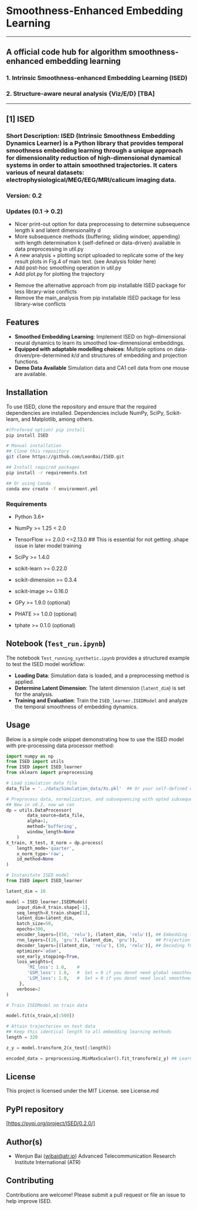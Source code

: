 # Smoothness-Enhanced Embedding Learning  

------------------------------------------------------------------------------------
## A official code hub for algorithm smoothness-enhanced embedding learning 
### 1. Intrinsic Smoothness-enhanced Embedding Learning (ISED)
### 2. Structure-aware neural analysis {Viz/E/D} [TBA]
------------------------------------------------------------------------------------

## [1] ISED

### Short Description: ISED (Intrinsic Smoothness Embedding Dynamics Learner) is a Python library that provides temporal smoothness embedding learning through a unique approach for dimensionality reduction of high-dimensional dynamical systems in order to attain smoothned trajectories. It caters various of neural datasets: electrophysiological/MEG/EEG/MRI/calicum imaging data. 

### Version: 0.2
### Updates (0.1 -> 0.2)
+ Nicer print-out option for data preprocessing to determine subsequence length k and latent dimensionality d
+ More subsequence methods {buffering; sliding windoer, appending} with length determination k {self-defined or data-driven} available in data preprocessing in util.py
+ A new analysis + plotting script uploaded to replicate some of the key result plots in Fig.4 of main text. (see Analysis folder here)
+ Add post-hoc smoothing operation in util.py
+ Add plot.py for plotting the trajectory 
- Remove the alternative approach from pip installable ISED package for less library-wise conflicts
- Remove the main_analysis from pip installable ISED package for less library-wise conflicts
  

## Features
- **Smoothed Embedding Learning**: Implement ISED on high-dimensional neural dynamics to learn its smoothed low-dimnensional embeddings.
- **Equipped with adaptable modelling choices**: Multiple options on data-driven/pre-determined $k$/$d$ and structures of embedding and projection functions.
- **Demo Data Available** Simulation data and CA1 cell data from one mouse are available.

## Installation

To use ISED, clone the repository and ensure that the required dependencies are installed. Dependencies include NumPy, SciPy, Scikit-learn, and Matplotlib, among others.

```sh
#(Prefered option) pip install
pip install ISED

# Manual installation 
## Clone this repository
git clone https://github.com/LeonBai/ISED.git

## Install required packages
pip install -r requirements.txt

## Or using Conda
conda env create -f environment.yml
```


### Requirements
- Python 3.6+
- NumPy >= 1.25 < 2.0
- TensorFlow >= 2.0.0 <=2.13.0 ## This is essential for not getting .shape issue in later model training 
- SciPy >= 1.4.0
- scikit-learn >= 0.22.0
- scikit-dimension >= 0.3.4
- scikit-image >= 0.16.0

- GPy >= 1.9.0 (optional)
- PHATE >= 1.0.0 (optional)
- tphate >= 0.1.0 (optional)


## Notebook (`Test_run.ipynb`)

The notebook `Test_running_synthetic.ipynb` provides a structured example to test the ISED model workflow:
- **Loading Data**: Simulation data is loaded, and a preprocessing method is applied.
- **Determine Latent Dimension**: The latent dimension (`latent_dim`) is set for the analysis.
- **Training and Evaluation**: Train the `ISED_learner.ISEDModel` and analyze the temporal smoothness of embedding dynamics.


## Usage

Below is a simple code snippet demonstrating how to use the ISED model with pre-processing data processor method:

```python
import numpy as np
from ISED import utils
from ISED import ISED_learner
from sklearn import preprocessing

# Load simulation data file
data_file = '../data/Simulation_data/Xs.pkl'  ## Or your self-defined data path, currently accepting both .pkl and .npy files

# Preprocess data, normalization, and subsequencing with opted subsequence methods (choose from sliding window, buffering and appending methods)
## New in v0.2, now we can 
dp = utils.DataProcessor(
        data_source=data_file,
        alpha=1,
        method='buffering',
        window_length=None
    )
X_train, X_test, X_norm = dp.process(
    length_mode='quarter',
    x_norm_type='raw',
    id_method=None
)

# Instanitate ISED model
from ISED import ISED_learner

latent_dim = 10

model = ISED_learner.ISEDModel(
    input_dim=X_train.shape[-1],
    seq_length=X_train.shape[1],
    latent_dim=latent_dim,
    batch_size=50,
    epochs=300,    
    encoder_layers=[(50, 'relu'), (latent_dim, 'relu')], ## Embedding function 'f_emb' in main text
    rnn_layers=[(20, 'gru'), (latent_dim, 'gru')],       ## Projection funtion  'f_pro' in main text
    decoder_layers=[(latent_dim, 'relu'), (30, 'relu')], ## Decoding function  'g' in main text
    optimizer='adam',
    use_early_stopping=True,
    loss_weights={
        'MI_loss': 1.0,    #
        'GSM_loss': 1.0,   #  Set = 0 if you donot need global smoothness loss
        'LSM_loss': 1.0,   #  Set = 0 if you donot need local smoothness loss 
     },
    verbose=2
) 

# Train ISEDModel on train data

model.fit(x_train,x[:500])

# Attain trajectories on test data
## Keep this identical length to all embedding learning methods
length = 320

z_y = model.transform_2(x_test[:length])

encoded_data = preprocessing.MinMaxScaler().fit_transform(z_y) ## Learned trajectories

```


## License
This project is licensed under the MIT License.
see License.md

## PyPI repository
[https://pypi.org/project/ISED/0.2.0/]

## Author(s)
- Wenjun Bai (wjbai@atr.jp) Advanced Telecommunication Research Institute International (ATR)

  
## Contributing
Contributions are welcome! Please submit a pull request or file an issue to help improve ISED.

